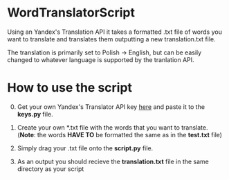 # WordTranslatorScript
Using an Yandex's Translation API it takes a formatted .txt file of words you want to translate and translates them outputting a new translation.txt file.

The translation is primarily set to Polish -> English, but can be easily changed to whatever language is supported by the tranlation API.

# How to use the script
0. Get your own Yandex's Translator API key [here](https://translate.yandex.com/developers/keys/) and paste it to the __keys.py__ file.

1. Create your own *.txt file with the words that you want to translate. (**Note**: the words **HAVE TO** be formatted the same as in the __test.txt__ file)

2. Simply drag your .txt file onto the __script.py__ file.

3. As an output you should recieve the __translation.txt__ file in the same directory as your script
